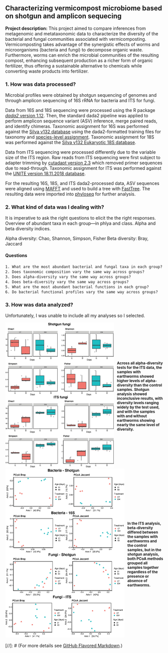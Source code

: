 ## Characterizing vermicompost microbiome based on shotgun and amplicon sequecing

**Project description:** This project aimed to compare inferences from metagenomic and metataxonomic 
data to characterize the diversity of the bacterial and fungal communities associated with vermicomposting.
Vermicomposting takes advantage of the synergistic effects of worms and microorganisms (bacteria and fungi) 
to decompose organic waste. Furthermore, worms can enrich the microbial communities of the resulting compost,
enhancing subsequent production as a richer form of organic fertilizer, thus offering a sustainable alternative 
to chemicals while converting waste products into fertilizer. 

### 1. How was data processed?

Microbial profiles were obtained by shotgun sequencing of genomes and through amplicon sequencing of 16S rRNA for bacteria and ITS for fungi.

Data from 16S and 18S sequencing were processed using the R package [*dada2* version 1.12](https://www.nature.com/articles/nmeth.3869). 
Then, the standard dada2 pipeline was applied to perform amplicon sequence variant (ASV)
inference, merge paired reads, and identify chimeras. Taxonomic assignment for 16S was
performed against the [Silva v132 database](https://doi.org/10.1093/nar/gks1219) using the dada2-formatted
training files for taxonomy and [species-level assignment](https://zenodo.org/record/1172783#.Y4l5PuzMI6A). Taxonomic
assignment for 18S was performed against the [Silva v132 Eukaryotic 18S database](https://zenodo.org/record/1447330#.Y4l5jOzMI6A).

Data from ITS sequencing were processed differently due to the variable size of the ITS region.
Raw reads from ITS sequencing were first subject to adapter trimming by [cutadapt version
2.3](https://doi.org/10.14806/ej.17.1.200) which removed primer sequences due to read-through. Taxonomic assignment for ITS was performed
against the [UNITE version 18.11.2018 database](https://unite.ut.ee/repository.php).

For the resulting 16S, 18S, and ITS dada2-processed data, ASV sequences were aligned using
[MAFFT](https://doi.org/10.1093/molbev/mst010) and used to build a tree with [FastTree](https://doi.org/10.1371/journal.pone.0009490). The resulting data were imported into [phyloseq](https://doi.org/10.1371/journal.pone.0061217) for further analysis.

### 2. What kind of data was I dealing with?
It is imperative to ask the right questions to elicit the the right responses. 
Overview of abundant taxa in each group—in phlya and class. Alpha and beta diversity indices. 

Alpha diversity: Chao, Shannon, Simpson, Fisher
Beta diversity: Bray, Jaccard

#### **Questions**
    1. What are the most abundant bacterial and fungal taxa in each group?
    2. Does taxonomic composition vary the same way across groups?
    3. Does alpha-diversity vary the same way across groups?
    4. Does beta-diversity vary the same way across groups?
    5. What are the most abundant bacterial functions in each group?
    6. Do bacterial functional profiles vary the same way across groups?


### 3. How was data analyzed?
Unfortunately, I was unable to include all my analyses so I selected.

<html>
  <head>
    <style>
      .container {
        display: flex;
        align-items: center;
        justify-content: center
      }
      img {
        max-width: 100%
      }
      .image {
        flex-basis: 900%
      }
      .text {
        font-size: 10px;
        padding-left: 10px;
      }
    </style>
  </head>
  <body>
    <div class="container">
      <div class="image">
        <img src="images/Fungal-AD.jpeg"/>
      </div>
      <div class="text">
        <h3>Across all alpha-diversity tests for the ITS data, the samples with earthworms showed higher levels of alpha-diversity than the control                   samples. Shotgun analysis showed inconclusive results, with diversity levels ranging widely by the test used, and with the samples with                 and without earthworms showing nearly the same level of diversity.
        </h3>
      </div>
    </div>
  </body>
</html>



<html>
  <head>
    <style>
      .container {
        display: flex;
        align-items: center;
        justify-content: center
      }
      img {
        max-width: 100%
      }
      .image {
        flex-basis: 900%
      }
      .text {
        font-size: 10px;
        padding-left: 10px;
      }
    </style>
  </head>
  <body>
    <div class="container">
      <div class="image">
        <img src="images/pCoa-bacteria.jpeg"/>
      </div>
      <div class="text">
        <h3>In the ITS analysis, beta-diversity differed between the samples with earthworms and the control samples, but in the shotgun analysis, both             PCoA methods grouped all samples together regardless of the presence or absence of earthworms.
        </h3>
      </div>
    </div>
  </body>
</html>

[//]: # (For more details see [GitHub Flavored Markdown](https://guides.github.com/features/mastering-markdown/).)
